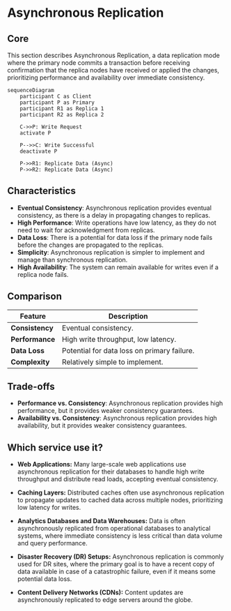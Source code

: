 # Asynchronous Replication

## Core

This section describes Asynchronous Replication, a data replication mode where the primary node commits a transaction before receiving confirmation that the replica nodes have received or applied the changes, prioritizing performance and availability over immediate consistency.

```mermaid
sequenceDiagram
    participant C as Client
    participant P as Primary
    participant R1 as Replica 1
    participant R2 as Replica 2

    C->>P: Write Request
    activate P

    P-->>C: Write Successful
    deactivate P

    P->>R1: Replicate Data (Async)
    P->>R2: Replicate Data (Async)
```

## Characteristics

- **Eventual Consistency**: Asynchronous replication provides eventual consistency, as there is a delay in propagating changes to replicas.
- **High Performance**: Write operations have low latency, as they do not need to wait for acknowledgment from replicas.
- **Data Loss**: There is a potential for data loss if the primary node fails before the changes are propagated to the replicas.
- **Simplicity**: Asynchronous replication is simpler to implement and manage than synchronous replication.
- **High Availability**: The system can remain available for writes even if a replica node fails.

## Comparison

| Feature | Description |
|---|---|
| **Consistency** | Eventual consistency. |
| **Performance** | High write throughput, low latency. |
| **Data Loss** | Potential for data loss on primary failure. |
| **Complexity** | Relatively simple to implement. |

## Trade-offs

- **Performance vs. Consistency**: Asynchronous replication provides high performance, but it provides weaker consistency guarantees.
- **Availability vs. Consistency**: Asynchronous replication provides high availability, but it provides weaker consistency guarantees.

## Which service use it?



-   **Web Applications:** Many large-scale web applications use asynchronous replication for their databases to handle high write throughput and distribute read loads, accepting eventual consistency.

-   **Caching Layers:** Distributed caches often use asynchronous replication to propagate updates to cached data across multiple nodes, prioritizing low latency for writes.

-   **Analytics Databases and Data Warehouses:** Data is often asynchronously replicated from operational databases to analytical systems, where immediate consistency is less critical than data volume and query performance.

-   **Disaster Recovery (DR) Setups:** Asynchronous replication is commonly used for DR sites, where the primary goal is to have a recent copy of data available in case of a catastrophic failure, even if it means some potential data loss.

-   **Content Delivery Networks (CDNs):** Content updates are asynchronously replicated to edge servers around the globe.

